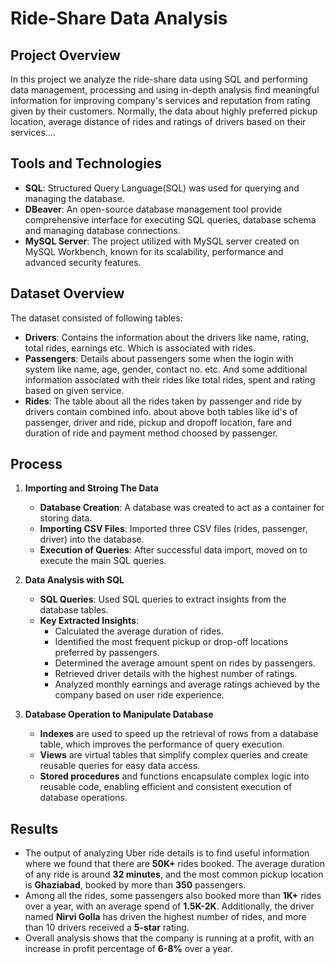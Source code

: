 # Ride-Share Data Analysis

## Project Overview
In this project we analyze the ride-share data using SQL and performing data management, processing and using in-depth analysis 
find meaningful information for improving company's services and reputation from rating given by their customers. Normally, the 
data about highly preferred pickup location, average distance of rides and ratings of drivers based on their services....

## Tools and Technologies
- **SQL**: Structured Query Language(SQL) was used for querying and managing the database.
- **DBeaver**: An open-source database management tool provide comprehensive interface for executing SQL queries, database schema
and managing database connections.
- **MySQL Server**: The project utilized with MySQL server created on MySQL Workbench, known for its scalability, performance 
and advanced security features.

## Dataset Overview
The dataset consisted of following tables:
- **Drivers**: Contains the information about the drivers like name, rating, total rides, earnings etc. Which is associated with rides.
- **Passengers**: Details about passengers some when the login with system like name, age, gender, contact no. etc. And some additional
information associated with their rides like total rides, spent and rating based on given service.
- **Rides**: The table about all the rides taken by passenger and ride by drivers contain combined info. about above both tables
like id's of passenger, driver and ride, pickup and dropoff location, fare and duration of ride and payment method choosed by passenger.

## Process
1. **Importing and Stroing The Data**
   - **Database Creation**: A database was created to act as a container for storing data.
   - **Importing CSV Files**: Imported three CSV files (rides, passenger, driver) into the database.
   - **Execution of Queries**: After successful data import, moved on to execute the main SQL queries. 

2. **Data Analysis with SQL**
   - **SQL Queries**: Used SQL queries to extract insights from the database tables.
   - **Key Extracted Insights**:
       - Calculated the average duration of rides.
       - Identified the most frequent pickup or drop-off locations preferred by passengers.
       - Determined the average amount spent on rides by passengers.
       - Retrieved driver details with the highest number of ratings.
       - Analyzed monthly earnings and average ratings achieved by the company based on user ride experience.

3. **Database Operation to Manipulate Database**
   - **Indexes** are used to speed up the retrieval of rows from a database table, which improves the performance of query execution.
   - **Views** are virtual tables that simplify complex queries and create reusable queries for easy data access.
   - **Stored procedures** and functions encapsulate complex logic into reusable code, enabling efficient and consistent execution of database operations.

## Results
  - The output of analyzing Uber ride details is to find useful information where we found that there are **50K+** rides booked. The average duration of any ride is around **32 minutes**, and the most common pickup location is **Ghaziabad**, booked by more than **350** passengers.
  - Among all the rides, some passengers also booked more than **1K+** rides over a year, with an average spend of **1.5K-2K**. Additionally, the driver named **Nirvi Golla** has driven the highest number of rides, and more than 10 drivers received a **5-star** rating.
  - Overall analysis shows that the company is running at a profit, with an increase in profit percentage of **6-8%** over a year.  
